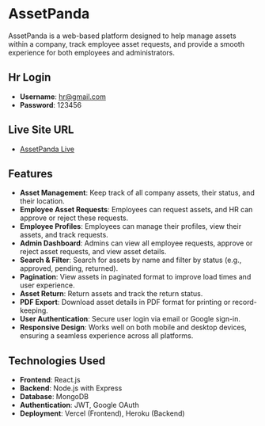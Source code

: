 # AssetPanda

AssetPanda is a web-based platform designed to help manage assets within a company, track employee asset requests, and provide a smooth experience for both employees and administrators.

## Hr Login

- **Username**: hr@gmail.com
- **Password**: 123456

## Live Site URL
- [AssetPanda Live](https://asset-panda-rahul-khan-suvo.netlify.app/)

## Features

- **Asset Management**: Keep track of all company assets, their status, and their location.
- **Employee Asset Requests**: Employees can request assets, and HR can approve or reject these requests.
- **Employee Profiles**: Employees can manage their profiles, view their assets, and track requests.
- **Admin Dashboard**: Admins can view all employee requests, approve or reject asset requests, and view asset details.
- **Search & Filter**: Search for assets by name and filter by status (e.g., approved, pending, returned).
- **Pagination**: View assets in paginated format to improve load times and user experience.
- **Asset Return**: Return assets and track the return status.
- **PDF Export**: Download asset details in PDF format for printing or record-keeping.
- **User Authentication**: Secure user login via email or Google sign-in.
- **Responsive Design**: Works well on both mobile and desktop devices, ensuring a seamless experience across all platforms.

## Technologies Used

- **Frontend**: React.js
- **Backend**: Node.js with Express
- **Database**: MongoDB
- **Authentication**: JWT, Google OAuth
- **Deployment**: Vercel (Frontend), Heroku (Backend)


